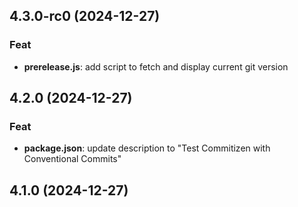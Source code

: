 ## 4.3.0-rc0 (2024-12-27)

### Feat

- **prerelease.js**: add script to fetch and display current git version

## 4.2.0 (2024-12-27)

### Feat

- **package.json**: update description to "Test Commitizen with Conventional Commits"

## 4.1.0 (2024-12-27)
